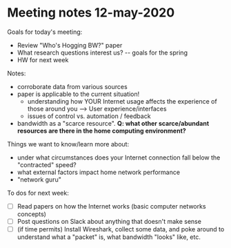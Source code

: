 # Meeting notes 12-may-2020

Goals for today's meeting:
- Review "Who's Hogging BW?" paper
- What research questions interest us? -- goals for the spring
- HW for next week

Notes:
- corroborate data from various sources
- paper is applicable to the current situation!
  - understanding how YOUR Internet usage affects the experience of those around you  --> User experience/interfaces
  - issues of control vs. automation / feedback
- bandwidth as a "scarce resource". **Q: what other scarce/abundant resources are there in the home computing environment?**

Things we want to know/learn more about:
- under what circumstances does your Internet connection fall below the "contracted" speed?
- what external factors impact home network performance 
- "network guru"


To dos for next week:
- [ ] Read papers on how the Internet works (basic computer networks concepts)
- [ ] Post questions on Slack about anything that doesn't make sense
- [ ] (if time permits) Install Wireshark, collect some data, and poke around to understand what a "packet" is, what bandwidth "looks" like, etc.
